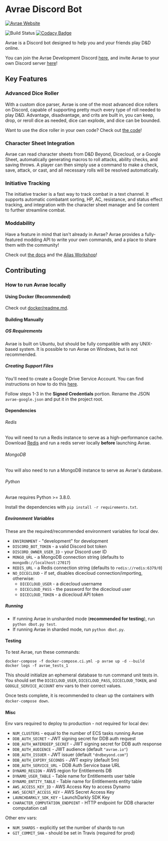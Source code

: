 # Avrae Discord Bot
[![Avrae Website](http://avrae.io/assets/img/AvraeLogo.jpg)](https://avrae.io/)

![Build Status](https://github.com/avrae/avrae/workflows/Test/badge.svg)
[![Codacy Badge](https://api.codacy.com/project/badge/Grade/678413361db643d9af25d9e8e2cdeaeb)](https://www.codacy.com/app/mommothazaz123/avrae?utm_source=github.com&amp;utm_medium=referral&amp;utm_content=avrae/avrae&amp;utm_campaign=Badge_Grade)

Avrae is a Discord bot designed to help you and your friends play D&D online.

You can join the Avrae Development Discord [here](https://support.avrae.io), and invite Avrae to your own
Discord server [here](https://invite.avrae.io)!

## Key Features

### Advanced Dice Roller
With a custom dice parser, Avrae is one of the most advanced dice rollers on Discord, capable of supporting pretty much 
every type of roll needed to play D&D. Advantage, disadvantage, and crits are built in, you can keep, drop, or reroll 
dice as needed, dice can explode, and dice can be bounded.

Want to use the dice roller in your own code? Check out [the code](https://github.com/avrae/d20)!

### Character Sheet Integration
Avrae can read character sheets from D&D Beyond, Dicecloud, or a Google Sheet, automatically generating macros to roll 
attacks, ability checks, and saving throws. A player can then simply use a command to make a check, save, attack, or 
cast, and all necessary rolls will be resolved automatically.

### Initiative Tracking
The initiative tracker is a fast way to track combat in a text channel. It supports automatic combatant sorting, HP, 
AC, resistance, and status effect tracking, and integration with the character sheet manager and 5e content to further 
streamline combat.

### Moddability
Have a feature in mind that isn't already in Avrae? Avrae provides a fully-featured modding API to write your own
commands, and a place to share them with the community!

Check out [the docs](https://avrae.readthedocs.io/en/latest/aliasing/api.html) and the 
[Alias Workshop](https://avrae.io/dashboard/workshop)!

## Contributing

### How to run Avrae locally
#### Using Docker (Recommended)

Check out [docker/readme.md](docker/readme.md).

#### Building Manually
##### OS Requirements
Avrae is built on Ubuntu, but should be fully compatible with any UNIX-based system.
It is possible to run Avrae on Windows, but is not recommended.

##### Creating Support Files
You'll need to create a Google Drive Service Account. You can find instructions on how to do this [here](https://gspread.readthedocs.io/en/latest/oauth2.html#using-signed-credentials).

Follow steps 1-3 in the **Signed Credentials** portion. Rename the JSON `avrae-google.json` and put it in the project root.

#### Dependencies
###### Redis
You will need to run a Redis instance to serve as a high-performance cache. Download [Redis](https://redis.io/download) and run a redis server locally **before** launching Avrae.

###### MongoDB
You will also need to run a MongoDB instance to serve as Avrae's database.

###### Python
Avrae requires Python >= 3.8.0.

Install the dependencies with `pip install -r requirements.txt`.

##### Environment Variables
These are the required/recommended environment variables for local dev.

- `ENVIRONMENT` - "development" for development
- `DISCORD_BOT_TOKEN` - a valid Discord bot token
- `DISCORD_OWNER_USER_ID` - your Discord user ID
- `MONGO_URL` - a MongoDB connection string (defaults to `mongodb://localhost:27017`)
- `REDIS_URL` - a Redis connection string (defaults to `redis://redis:6379/0`)
- `NO_DICECLOUD` - if set, disables dicecloud connection/importing, otherwise:
    - `DICECLOUD_USER` - a dicecloud username
    - `DICECLOUD_PASS` - the password for the dicecloud user
    - `DICECLOUD_TOKEN` - a dicecloud API token

##### Running

- If running Avrae in unsharded mode (**recommended for testing**), run `python dbot.py test`.
- If running Avrae in sharded mode, run `python dbot.py`.

#### Testing
To test Avrae, run these commands:
```
docker-compose -f docker-compose.ci.yml -p avrae up -d --build
docker logs -f avrae_tests_1
```
This should initialize an ephemeral database to run command unit tests in. 
You should set the `DICECLOUD_USER`, `DICECLOUD_PASS`, `DICECLOUD_TOKEN`, and `GOOGLE_SERVICE_ACCOUNT` env vars to their correct values.

Once tests complete, it is recommended to clean up the containers with `docker-compose down`.

#### Misc
Env vars required to deploy to production - not required for local dev:
- `NUM_CLUSTERS` - equal to the number of ECS tasks running Avrae
- `DDB_AUTH_SECRET` - JWT signing secret for DDB auth request
- `DDB_AUTH_WATERDEEP_SECRET` - JWT signing secret for DDB auth response
- `DDB_AUTH_AUDIENCE` - JWT audience (default `"avrae.io"`)
- `DDB_AUTH_ISSUER` - JWT issuer (default `"dndbeyond.com"`)
- `DDB_AUTH_EXPIRY_SECONDS` - JWT expiry (default 5m)
- `DDB_AUTH_SERVICE_URL` - DDB Auth Service base URL
- `DYNAMO_REGION` - AWS region for Entitlements DB
- `DYNAMO_USER_TABLE` - Table name for Entitlements user table
- `DYNAMO_ENTITY_TABLE` - Table name for Entitlements entity table
- `AWS_ACCESS_KEY_ID` - AWS Access Key to access Dynamo
- `AWS_SECRET_ACCESS_KEY` - AWS Secret Access Key
- `LAUNCHDARKLY_SDK_KEY` - LaunchDarkly SDK Key
- `CHARACTER_COMPUTATION_ENDPOINT` - HTTP endpoint for DDB character computation call

Other env vars:
- `NUM_SHARDS` - explicitly set the number of shards to run
- `GIT_COMMIT_SHA` - should be set in Travis (required for prod)

